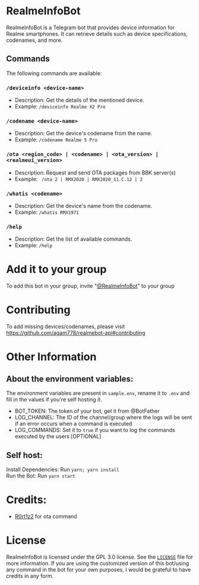 # RealmeInfoBot

RealmeInfoBot is a Telegram bot that provides device information for Realme smartphones. It can retrieve details such as device specifications, codenames, and more.

## Commands

The following commands are available:

### `/deviceinfo <device-name>`
- Description: Get the details of the mentioned device.
- Example: `/deviceinfo Realme X2 Pro`

### `/codename <device-name>`
- Description: Get the device's codename from the name.
- Example: `/codename Realme 5 Pro`

### `/ota <region_code> | <codename> | <ota_version> | <realmeui_version>`
- Description: Request and send OTA packages from BBK server(s)
- Example: ` /ota 2 | RMX2020 | RMX2020_11.C.12 | 2`

### `/whatis <codename>`
- Description: Get the device's name from the codename.
- Example: `/whatis RMX1971`

### `/help`
- Description: Get the list of available commands.
- Example: `/help`

# Add it to your group
To add this bot in your group, invite "[@RealmeInfoBot](https://t.me/RealmeInfoBot)" to your group

# Contributing
To add missing devices/codenames, please visit https://github.com/agam778/realmebot-api#contributing

# Other Information

## About the environment variables:

The environment variables are present in `sample.env`, rename it to `.env` and fill in the values if you're self hosting it.

- BOT_TOKEN: The token of your bot, get it from @BotFather
- LOG_CHANNEL: The ID of the channel/group where the logs will be sent if an error occurs when a command is executed
- LOG_COMMANDS: Set it to `true` if you want to log the commands executed by the users [OPTIONAL]

## Self host:

Install Dependencies: Run `yarn; yarn install`<br>
Run the Bot: Run `yarn start`

# Credits:
- [R0rt1z2](https://github.com/R0rt1z2) for ota command

# License

RealmeInfoBot is licensed under the GPL 3.0 license. See the [`LICENSE`](./LICENSE) file for more information.
If you are using the customized version of this bot/using any command in the bot for your own purposes, I would be grateful to have credits in any form.